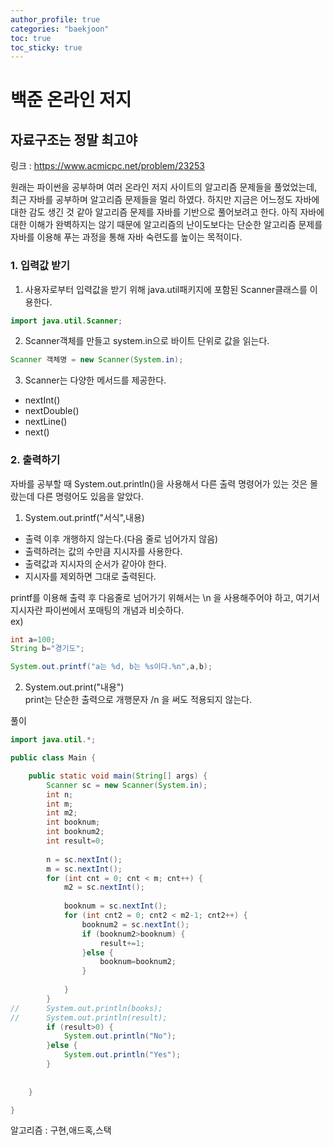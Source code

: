 ```yaml
---
author_profile: true
categories: "baekjoon"
toc: true
toc_sticky: true
---
```


# 백준 온라인 저지


## 자료구조는 정말 최고야

링크 : https://www.acmicpc.net/problem/23253

원래는 파이썬을 공부하며 여러 온라인 저지 사이트의 알고리즘 문제들을 풀었었는데, 최근 자바를 공부하며 알고리즘 문제들을 멀리 하였다. 하지만 지금은 어느정도 자바에 대한 감도 생긴 것 같아 알고리즘 문제를 자바를 기반으로 풀어보려고 한다. 아직 자바에 대한 이해가 완벽하지는 않기 때문에 알고리즘의 난이도보다는 단순한 알고리즘 문제를 자바를 이용해 푸는 과정을 통해 자바 숙련도를 높이는 목적이다.

### 1. 입력값 받기

1) 사용자로부터 입력값을 받기 위해 java.util패키지에 포함된 Scanner클래스를 이용한다.      

```java
import java.util.Scanner;
 ```

2) Scanner객체를 만들고 system.in으로 바이트 단위로 값을 읽는다.   

```java
Scanner 객체명 = new Scanner(System.in); 
```

3) Scanner는 다양한 메서드를 제공한다.    
- nextInt()
- nextDouble()
- nextLine()
- next()


### 2. 출력하기

자바를 공부할 때 System.out.println()을 사용해서 다른 출력 명령어가 있는 것은 몰랐는데 다른 명령어도 있음을 알았다.   

1. System.out.printf("서식",내용)    
- 출력 이후 개행하지 않는다.(다음 줄로 넘어가지 않음)
- 출력하려는 값의 수만큼 지시자를 사용한다.
- 출력값과 지시자의 순서가 같아야 한다.
- 지시자를 제외하면 그대로 출력된다.

printf를 이용해 출력 후 다음줄로 넘어가기 위해서는 \n 을 사용해주어야 하고, 여기서 지시자란 파이썬에서 포매팅의 개념과 비슷하다.     
ex)      

```java
int a=100;
String b="경기도";

System.out.printf("a는 %d, b는 %s이다.%n",a,b);
```

2. System.out.print("내용")      
print는 단순한 출력으로 개행문자 /n 을 써도 적용되지 않는다.   






풀이     

```java
import java.util.*;

public class Main {

	public static void main(String[] args) {
		Scanner sc = new Scanner(System.in);
		int n;
		int m;
		int m2;
		int booknum;
		int booknum2;
		int result=0;
		
		n = sc.nextInt();
		m = sc.nextInt();
		for (int cnt = 0; cnt < m; cnt++) {
			m2 = sc.nextInt();
			
			booknum = sc.nextInt();
			for (int cnt2 = 0; cnt2 < m2-1; cnt2++) {
				booknum2 = sc.nextInt();
				if (booknum2>booknum) {
					result+=1;
				}else {
					booknum=booknum2;
				}
				
			}
		}
//		System.out.println(books);
//		System.out.println(result);
		if (result>0) {
			System.out.println("No");
		}else {
			System.out.println("Yes");
		}
		
		
	}

}

```


알고리즘 : 구현,애드혹,스택


